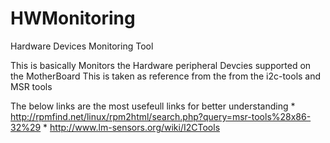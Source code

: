 # HWMonitoring
Hardware Devices Monitoring Tool

This is basically Monitors the Hardware peripheral Devcies supported on the MotherBoard
This is taken as reference from the from the i2c-tools and MSR tools

The below links are the most usefeull links for better understanding
      * http://rpmfind.net/linux/rpm2html/search.php?query=msr-tools%28x86-32%29
      * http://www.lm-sensors.org/wiki/I2CTools
